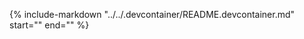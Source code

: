 <!-- markdownlint-disable MD041 -->

<!-- Include the content of README.md -->
{%
    include-markdown "../../.devcontainer/README.devcontainer.md"
        start="<!--intro-start-->"
        end="<!--intro-end-->"
%}
